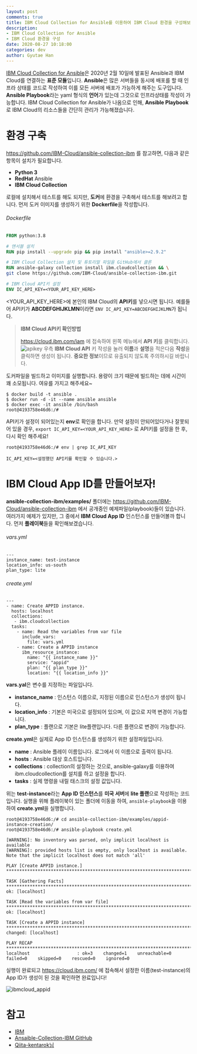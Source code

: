 ```yaml
---
layout: post
comments: true
title: IBM Cloud Collection for Ansible를 이용하여 IBM Cloud 환경을 구성해보자.
description: 
- IBM Cloud Collection for Ansible
- IBM Cloud 환경을 구성
date: 2020-08-27 10:18:00
categories: dev
author: Gyutae Han
---
```


[IBM Cloud Collection for Ansible](https://www.ibm.com/cloud/blog/announcements/ibm-cloud-collection-for-ansible)은 2020년 2월 10일에 발표된 Ansible과 IBM Cloud를 연결하는 **표준 모듈**입니다. **Ansible**은 많은 서버들을 동시에 배포를 할 때 인프라 상태를 코드로 작성하여 이를 모든 서버에 배포가 가능하게 해주는 도구입니다.
**Ansible Playbook**라는 yaml 형식의 **언어**가 있는데 그것으로 인프라상태를 작성이 가능합니다. IBM Cloud Collection for Ansible가 나옴으로 인해, **Ansible Playbook**로 IBM Cloud의 리소스들을 간단히 관리가 가능해졌습니다.

# 환경 구축
https://github.com/IBM-Cloud/ansible-collection-ibm 를 참고하면, 다음과 같은 항목이 설치가 필요합니다.
- **Python 3**
- **RedHat** Ansible
- **IBM Cloud Collection**

로컬에 설치해서 테스트를 해도 되지만, **도커**에 환경을 구축해서 테스트를 해보려고 합니다.
먼저 도커 이미지를 생성하기 위한 **Dockerfile**을 작성합니다.
###### Dockerfile
```dockerfile
FROM python:3.8

# 앤서블 설치
RUN pip install --upgrade pip && pip install "ansible>=2.9.2"

# IBM Cloud Collection 설치 및 튜토리얼 파일을 GitHub에서 클론
RUN ansible-galaxy collection install ibm.cloudcollection && \
git clone https://github.com/IBM-Cloud/ansible-collection-ibm.git

# IBM Cloud API키 설정
ENV IC_API_KEY=<YOUR_API_KEY_HERE>
```

<YOUR_API_KEY_HERE>에 본인의 IBM Cloud의 **API키**를 넣으시면 됩니다.
예를들어 API키가 **ABCDEFGHIJKLMN**이라면 `ENV IC_API_KEY=ABCDEFGHIJKLMN`가 됩니다.

> **IBM Cloud API키 확인방법**
>
> https://cloud.ibm.com/iam 에 접속하여 왼쪽 메뉴에서 **API 키**를 클릭합니다.
> ![apikey](http://localhost/content/images/2020/08/apikey.png)
> 우측 **IBM Cloud API** 키 작성을 눌러 **이름**과 **설명**을 적은다음 **작성**을 클릭하면 생성이 됩니다.
> **중요한 정보**이므로 유출되지 않도록 주의하시길 바랍니다.

도커파일을 빌드하고 이미지를 실행합니다. 용량이 크기 때문에 빌드하는 데에 시간이 꽤 소모됩니다. 여유를 가지고 해주세요~
```shell
$ docker build -t ansible . 
$ docker run -d -it --name ansible ansible
$ docker exec -it ansible /bin/bash 
root@4193758e46d6:/#
```
API키가 설정이 되어있는지 **env**로 확인을 합니다. 만약 설정이 안되어있다거나 잘못되어 있을 경우, `export IC_API_KEY=<YOUR_API_KEY_HERE>` 로 API키를 설정을 한 후, 다시 확인 해주세요!

```shell
root@4193758e46d6:/# env | grep IC_API_KEY

IC_API_KEY=<설정했던 API키를 확인할 수 있습니다.>
```

# IBM Cloud App ID를 만들어보자!
**ansible-collection-ibm/examples/** 폴더에는 https://github.com/IBM-Cloud/ansible-collection-ibm 에서 공개중인 예제파일(playbook)들이 있습니다.
여러가지 예제가 있지만, 그 중에서 **IBM Cloud App ID** 인스턴스를 만들어볼까 합니다.
먼저 **플레이북**들을 확인해보겠습니다.
###### vars.yml

```
---
instance_name: test-instance
location_info: us-south
plan_type: lite
```

###### create.yml

```
---
- name: Create APPID instance.
  hosts: localhost
  collections:
   - ibm.cloudcollection
  tasks:
    - name: Read the variables from var file
      include_vars:
        file: vars.yml
    - name: Create a APPID instance
      ibm_resource_instance:
        name: "{{ instance_name }}"
        service: "appid"
        plan: "{{ plan_type }}"
        location: "{{ location_info }}"
```

**vars.yal**은 변수를 지정하는 파일입니다. 
- **instance_name** : 인스턴스 이름으로, 지정된 이름으로 인스턴스가 생성이 됩니다.
- **location_info** : 기본은 미국으로 설정되어 있으며, 이 값으로 지역 변경이 가능합니다.
- **plan_type** : 플랜으로 기본은 lite플랜입니다. 다른 플랜으로 변경이 가능합니다.

**create.yml**은 실제로 App ID 인스턴스를 생성하기 위한 설정파일입니다. 
- **name** : Ansible 플레이 이름입니다. 로그에서 이 이름으로 출력이 됩니다.
- **hosts** : Ansible 대상 호스트입니다.
- **collections** : collection의 설정하는 것으로, ansible-galaxy를 이용하여 ibm.cloudcollection를 설치를 하고 설정을 합니다.
- **tasks** : 실제 명령을 내릴 태스크의 설정 값입니다.

위는 **test-instance**라는 **App ID 인스턴스**를 **미국 서버**에 **lite 플랜**으로 작성하는 코드입니다.
실행을 위해 플레이북이 있는 폴더에 이동을 하여, `ansible-playbook`을 이용하여 **create.yml**을 실행합니다.

```shell
root@4193758e46d6:/# cd ansible-collection-ibm/examples/appid-instance-creation/
root@4193758e46d6:/# ansible-playbook create.yml

[WARNING]: No inventory was parsed, only implicit localhost is available
[WARNING]: provided hosts list is empty, only localhost is available. Note that the implicit localhost does not match 'all'

PLAY [Create APPID instance.] ***********************************************************************************************************

TASK [Gathering Facts] ******************************************************************************************************************
ok: [localhost]

TASK [Read the variables from var file] *************************************************************************************************
ok: [localhost]

TASK [Create a APPID instance] **********************************************************************************************************
changed: [localhost]

PLAY RECAP ******************************************************************************************************************************
localhost                  : ok=3    changed=1    unreachable=0    failed=0    skipped=0    rescued=0    ignored=0  
```

실행이 완료되고 https://cloud.ibm.com/ 에 접속해서 설정한 이름(test-instance)의 App ID가 생성이 된 것을 확인하면 완료입니다!

![ibmcloud_appid](http://localhost/content/images/2020/08/ibmcloud_appid.png)



# 참고
- [IBM](https://www.ibm.com/cloud/blog/announcements/ibm-cloud-collection-for-ansible)
- [Ansaible-Collection-IBM GitHub](https://github.com/IBM-Cloud/ansible-collection-ibm)
- [Qiita-kentarok님](https://qiita.com/kentarok/items/f303d0cb3bf156b4833d)